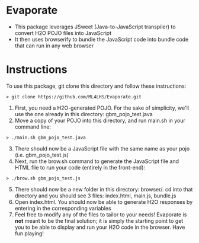 # Evaporate
<ul>
<li>This package leverages JSweet (Java-to-JavaScript transpiler) to convert H2O POJO files into JavaScript </li>
<li>It then uses browserify to bundle the JavaScript code into bundle code that can run in any web browser</li>
</ul>

# Instructions

To use this package, git clone this directory and follow these instructions: </br>
```
> git clone https://github.com/ML4LHS/Evaporate.git
```
1. First, you need a H2O-generated POJO. For the sake of simplicity, we'll use the one already in this directory: gbm_pojo_test.java
2. Move a copy of your POJO into this directory, and run main.sh in your command line: 
```
> ./main.sh gbm_pojo_test.java
```
3. There should now be a JavaScript file with the same name as your pojo (i.e. gbm_pojo_test.js)
4. Next, run the brow.sh command to generate the JavaScript file and HTML file to run your code (entirely in the front-end):
```
> ./brow.sh gbm_pojo_test.js
```
5. There should now be a new folder in this directory: browser/. cd into that directory and you should see 3 files: index.html, main.js, bundle.js
6. Open index.html. You should now be able to generate H2O responses by entering in the corresponding variables
7. Feel free to modify any of the files to tailor to your needs! Evaporate is <strong>not</strong> meant to be the final solution; it is simply the starting point to get you to be able to display and run your H2O code in the browser. Have fun playing!
